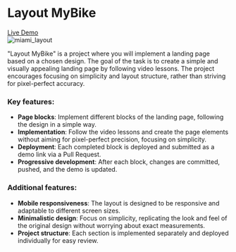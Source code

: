 # Layout MyBike
[Live Demo](https://mateuszcieplak.github.io/layout_miami/)  
![miami_layout](./description/miami_layout.gif)

"Layout MyBike" is a project where you will implement a landing page based on a chosen design. The goal of the task is to create a simple and visually appealing landing page by following video lessons. The project encourages focusing on simplicity and layout structure, rather than striving for pixel-perfect accuracy.

### Key features:
- **Page blocks**: Implement different blocks of the landing page, following the design in a simple way.
- **Implementation**: Follow the video lessons and create the page elements without aiming for pixel-perfect precision, focusing on simplicity.
- **Deployment**: Each completed block is deployed and submitted as a demo link via a Pull Request.
- **Progressive development**: After each block, changes are committed, pushed, and the demo is updated.

### Additional features:
- **Mobile responsiveness**: The layout is designed to be responsive and adaptable to different screen sizes.
- **Minimalistic design**: Focus on simplicity, replicating the look and feel of the original design without worrying about exact measurements.
- **Project structure**: Each section is implemented separately and deployed individually for easy review.


